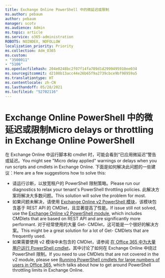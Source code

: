 ```yaml
---
title: Exchange Online PowerShell 中的微延迟或限制
ms.author: pebaum
author: pebaum
manager: scotv
ms.audience: Admin
ms.topic: article
ms.service: o365-administration
ROBOTS: NOINDEX, NOFOLLOW
localization_priority: Priority
ms.collection: Adm_O365
ms.custom:
- "3500011"
- "5106"
ms.openlocfilehash: 204e0248bc2f07f14fa789d1d2999495910ee034
ms.sourcegitcommit: d2108b13acc44e26b65f9a2739cbce9bf98959a5
ms.translationtype: HT
ms.contentlocale: zh-CN
ms.lasthandoff: 05/28/2021
ms.locfileid: "52702116"
---
```

# <a name="micro-delays-or-throttling-in-exchange-online-powershell"></a><span data-ttu-id="39bd6-102">Exchange Online PowerShell 中的微延迟或限制</span><span class="sxs-lookup"><span data-stu-id="39bd6-102">Micro delays or throttling in Exchange Online PowerShell</span></span>

<span data-ttu-id="39bd6-103">在 Exchange Online 中运行脚本和 cmdlet 时，可能会看到“已应用微延迟”警告或延迟。</span><span class="sxs-lookup"><span data-stu-id="39bd6-103">You might see "Micro delay applied" warnings or delays when you run scripts and cmdlets in Exchange Online.</span></span> <span data-ttu-id="39bd6-104">下面是如何解决此问题的一些建议：</span><span class="sxs-lookup"><span data-stu-id="39bd6-104">Here are a few suggestions how to solve this:</span></span>

- <span data-ttu-id="39bd6-105">请运行诊断，以放宽租户的 PowerShell 限制策略。</span><span class="sxs-lookup"><span data-stu-id="39bd6-105">Please run our diagnostics to relax your tenant's PowerShell throttling policies.</span></span> <span data-ttu-id="39bd6-106">此解决方案将解决大多数问题。</span><span class="sxs-lookup"><span data-stu-id="39bd6-106">This solution will solve the problem for most.</span></span>
- <span data-ttu-id="39bd6-107">如果问题未解决，请使用 [Exchange Online v2 PowerShell 模块](/powershell/exchange/exchange-online/exchange-online-powershell-v2/exchange-online-powershell-v2?view=exchange-ps&preserve-view=true)，该模块包含基于 REST API 的 CMDlet，且显著提高了性能。</span><span class="sxs-lookup"><span data-stu-id="39bd6-107">If issue still not solved, use the [Exchange Online v2 PowerShell module](/powershell/exchange/exchange-online/exchange-online-powershell-v2/exchange-online-powershell-v2?view=exchange-ps&preserve-view=true), which includes CMDlets that are based on REST API and are significantly more performant.</span></span> <span data-ttu-id="39bd6-108">对于经常使用的大量 Get- CMDlet，这可能是一个很好的解决方案。</span><span class="sxs-lookup"><span data-stu-id="39bd6-108">This might be a great solution for a lot of Get- CMDlets that are frequently used.</span></span>
- <span data-ttu-id="39bd6-109">如果需要使用 v2 模块中未包含的 CMDlet，请参阅 [在 Office 365 中为大量用户运行 PowerShell cmdlet](https://techcommunity.microsoft.com/t5/exchange-team-blog/updated-running-powershell-cmdlets-for-large-numbers-of-users-in/ba-p/1000628#)，其中讨论了如何在 Exchange Online 中绕过 PowerShell 限制。</span><span class="sxs-lookup"><span data-stu-id="39bd6-109">If you need to use CMDlets that are not covered in the v2 module, please see [Running PowerShell cmdlets for large numbers of users in Office 365](https://techcommunity.microsoft.com/t5/exchange-team-blog/updated-running-powershell-cmdlets-for-large-numbers-of-users-in/ba-p/1000628#), which talks about how to get around PowerShell throttling limits in Exchange Online.</span></span>
